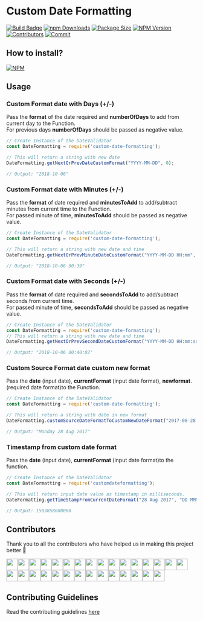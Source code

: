 # Custom Date Formatting
[![Build Badge](https://api.travis-ci.org/arshadkazmi42/custom-date-formatting.svg?branch=master)](https://travis-ci.org/arshadkazmi42/custom-date-formatting)
[![npm Downloads](https://img.shields.io/npm/dt/customdateformating.svg)](https://www.npmjs.com/package/customdateformating)
[![Package Size](https://img.shields.io/bundlephobia/min/customdateformating.svg)](https://www.npmjs.com/package/customdateformating)
[![NPM Version](https://img.shields.io/npm/v/customdateformating.svg)](https://www.npmjs.com/package/customdateformating)
[![Contributors](https://img.shields.io/github/contributors/arshadkazmi42/custom-date-formatting.svg)](https://github.com/arshadkazmi42/custom-date-formatting/graphs/contributors)
[![Commit](https://img.shields.io/github/last-commit/arshadkazmi42/custom-date-formatting.svg)](https://github.com/arshadkazmi42/custom-date-formatting/commits/master)

## How to install?
[![NPM](https://nodei.co/npm/customdateformating.png)](https://www.npmjs.com/package/customdateformating/)

## Usage

### Custom Format date with Days (+/-)
Pass the <b>format</b> of  the date required and <b>numberOfDays</b> to add from current day to the Function.<br>
For previous days <b>numberOfDays</b> should be passed as negative value.<br>
```javascript
// Create Instance of the DateValidator
const DateFormatting = require('custom-date-formatting');

// This will return a string with new date
DateFormatting.getNextOrPrevDateCustomFormat("YYYY-MM-DD", 0);

// Output: "2018-10-06"

```

### Custom Format date with Minutes (+/-)
Pass the <b>format</b> of date required and <b>minutesToAdd</b> to add/subtract minutes from current time to the Function.<br> For passed minute of time, <b>minutesToAdd</b> should be passed as negative value.<br>
```javascript
// Create Instance of the DateValidator
const DateFormatting = require('custom-date-formatting');

// This will return a string with new date and time
DateFormatting.getNextOrPrevMinuteDateCustomFormat("YYYY-MM-DD HH:mm", 1);

// Output: "2018-10-06 00:39"
```

### Custom Format date with Seconds (+/-)
Pass the <b>format</b> of date required and <b>secondsToAdd</b> to add/subtract seconds from current time.<br>For passed minute of time, <b>secondsToAdd</b> should be passed as negative value.<br>
```javascript
// Create Instance of the DateValidator
const DateFormatting = require('custom-date-formatting');
// This will return a string with new date and time
DateFormatting.getNextOrPrevSecondDateCustomFormat("YYYY-MM-DD HH:mm:ss", 10);

// Output: "2018-10-06 00:40:02"
```

### Custom Source Format date custom new format
Pass the <b>date</b> (input date), <b>currentFormat</b> (input date format), <b>newformat</b>. (required date format)to the Function.<br>
```javascript
// Create Instance of the DateValidator
const DateFormatting = require('custom-date-formatting');

// This will return a string with date in new format
DateFormatting.customSourceDateFormatToCustomNewDateFormat("2017-08-28 23:22:00", "YYYY-MM-DD HH:mm:ss", "dddd DD MMM YYYY");

// Output: "Monday 28 Aug 2017"
```

### Timestamp from custom date format
Pass the <b>date</b> (input date), <b>currentFormat</b> (input date format)to the function.<br>
```javascript
// Create Instance of the DateValidator
const DateFormatting = require('customdateformatting');

// This will return input date value as timestamp in milliseconds.
DateFormatting.getTimeStampFromCurrentDateFormat("28 Aug 2017", "DD MMM YYYY");

// Output: 1503858600000
```

## Contributors

Thank you to all the contributors who have helped us in making this project better 🙌

<a href="https://github.com/arshadkazmi42"><img src="https://github.com/arshadkazmi42.png" width="30" /></a><a href="https://github.com/rogers9798"><img src="https://github.com/rogers9798.png" width="30" /></a><a href="https://github.com/msarfrazanwar"><img src="https://github.com/msarfrazanwar.png" width="30" /></a><a href="https://github.com/alexdresko"><img src="https://github.com/alexdresko.png" width="30" /></a><a href="https://github.com/alvintan05"><img src="https://github.com/alvintan05.png" width="30" /></a><a href="https://github.com/mayankDhiman"><img src="https://github.com/mayankDhiman.png" width="30" /></a><a href="https://github.com/albanmahmut"><img src="https://github.com/albanmahmut.png" width="30" /></a><a href="https://github.com/momomen"><img src="https://github.com/momomen.png" width="30" /></a><a href="https://github.com/adrianteri"><img src="https://github.com/adrianteri.png" width="30" /></a><a href="https://github.com/Apoorva-13"><img src="https://github.com/Apoorva-13.png" width="30" /></a><a href="https://github.com/nine-tails9"><img src="https://github.com/nine-tails9.png" width="30" /></a><a href="https://github.com/piyushchauhan"><img src="https://github.com/piyushchauhan.png" width="30" /></a><a href="https://github.com/roshanadh"><img src="https://github.com/roshanadh.png" width="30" /></a><a href="https://github.com/sauravjaiswalsj"><img src="https://github.com/sauravjaiswalsj.png" width="30" /></a><a href="https://github.com/chong601"><img src="https://github.com/chong601.png" width="30" /></a><a href="https://github.com/dependabot[bot]"><img src="https://github.com/dependabot[bot].png" width="30" /></a><a href="https://github.com/hyp3rflux"><img src="https://github.com/hyp3rflux.png" width="30" /></a><a href="https://github.com/shubhankarb180"><img src="https://github.com/shubhankarb180.png" width="30" /></a><a href="https://github.com/siddhartthecoder"><img src="https://github.com/siddhartthecoder.png" width="30" /></a><a href="https://github.com/kindacoder"><img src="https://github.com/kindacoder.png" width="30" /></a><a href="https://github.com/ael-mas"><img src="https://github.com/ael-mas.png" width="30" /></a><a href="https://github.com/agarwal-akash"><img src="https://github.com/agarwal-akash.png" width="30" /></a><a href="https://github.com/AlphaLazer"><img src="https://github.com/AlphaLazer.png" width="30" /></a><a href="https://github.com/anniann"><img src="https://github.com/anniann.png" width="30" /></a><a href="https://github.com/arkwrn"><img src="https://github.com/arkwrn.png" width="30" /></a><a href="https://github.com/dillbala"><img src="https://github.com/dillbala.png" width="30" /></a><a href="https://github.com/bibekluitel"><img src="https://github.com/bibekluitel.png" width="30" /></a><a href="https://github.com/BolajiAyodeji"><img src="https://github.com/BolajiAyodeji.png" width="30" /></a><a href="https://github.com/chrisgalvan"><img src="https://github.com/chrisgalvan.png" width="30" /></a><a href="https://github.com/StudentDawid"><img src="https://github.com/StudentDawid.png" width="30" /></a>

## Contributing Guidelines
Read the contributing guidelines [here](CONTRIBUTING.md)
